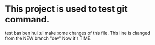 # This project is used to test git command.
test ban ben hui tui
make some changes of this file.
This line is changed from the NEW branch "dev"
Now it's TIME.